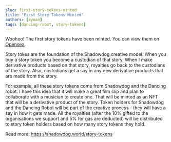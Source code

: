 ```yaml
---
slug: first-story-tokens-minted
title: "First Story Tokens Minted"
authors: [kynan]
tags: [dancing-robot, story-tokens]
---
```


Woohoo! The first story tokens have been minted. You can view them on [Opensea](https://opensea.io/collection/shadowdog-v1-0/).

Story tokes are the foundation of the Shadowdog creative model. When you buy a story token you become a custodian of that story. When I make derivative products based on that story, royalties go back to the custodians of the story. Also, custodians get a say in any new derivative products that are made from the story.

For example, all these story tokens come from Shadowdog and the Dancing robot. I have this idea that it will make a great film clip and plan to collaborate with a musician to create one. That will be minted as an NFT that will be a derivative product of the story. Token holders for Shadowdog and the Dancing Robot will be part of the creative process - they will have a say in how it gets made. All the royalties (after the 10% gifted to the organisations we support and 5% for gas are deducted) will be distributed to story token holders based on how many story tokens they hold.

Read more: https://shadowdog.world/story-tokens
